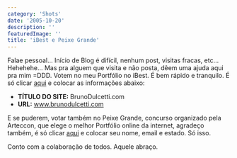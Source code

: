 ```yaml
---
category: 'Shots'
date: '2005-10-20'
description: ''
featuredImage: ''
title: 'iBest e Peixe Grande'
---
```


Falae pessoal... Início de Blog é difícil, nenhum post, visitas fracas, etc... Hehehehe... Mas pra alguem que visita e não posta, dêem uma ajuda aqui pra mim =DDD. Votem no meu Portfólio no iBest. É bem rápido e tranquilo. É só clicar [aqui](http://www.premioibest.com.br/indicacao/ 'Indicar meu site no iBest [Este link abre em uma nova janela]') e colocar as informações abaixo:

- **TÍTULO DO SITE:** BrunoDulcetti.com
- **URL:** www.brunodulcetti.com

E se puderem, votar também no Peixe Grande, concurso organizado pela Arteccon, que elege o melhor Portfólio online da internet, agradeço também, é só clicar [aqui](http://www.arteccom.com.br/webdesign/peixegrande/voto/voto1.asp?acao=votar&user=ok&tipo=1&id=54') e colocar seu nome, email e estado. Só isso.

Conto com a colaboração de todos. Aquele abraço.
